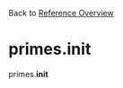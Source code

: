 
Back to [Reference Overview](https://github.com/pyrustic/primes/blob/master/docs/reference)

# primes.__init__

primes.__init__

<br>


```python

```

